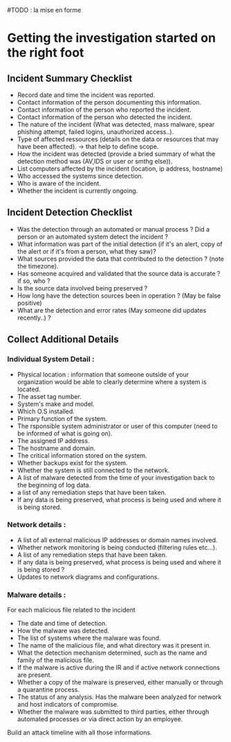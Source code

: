 #TODO : la mise en forme

# Getting the investigation started on the right foot
## Incident Summary Checklist
- Record date and time the incident was reported.
- Contact information of the person documenting this information.
- Contact information of the person who reported the incident.
- Contact information of the person who detected the incident.
- The nature of the incident (What was detected, mass malware, spear phishing attempt, failed logins, unauthorized access..).
- Type of affected ressources (details on the data or resources that may have been affected). -> that help to define scope.
- How the incident was detected (provide a bried summary of what the detection method was (AV,IDS or user or smthg else)).
- List computers affected by the incident (location, ip address, hostname)
- Who accessed the systems since detection.
- Who is aware of the incident.
- Whether the incident is currently ongoing.

## Incident Detection Checklist
- Was the detection through an automated or manual process ? Did a person or an automated system detect the incident ?
- What information was part of the initial detection (if it's an alert, copy of the alert or if it's from a person, what they saw)?
- What sources provided the data that contributed to the detection ? (note the timezone).
- Has someone acquired and validated that the source data is accurate ? if so, who ?
- Is the source data involved being preserved ?
- How long have the detection sources been in operation ? (May be false positive)
- What are the detection and error rates (May someone did updates recently..) ?

## Collect Additional Details
### Individual System Detail :
- Physical location : information that someone outside of your organization would be able to clearly determine where a system is located.
- The asset tag number.
- System's make and model.
- Which O.S installed.
- Primary function of the system.
- The rsponsible system administrator or user of this computer (need to be informed of what is going on).
- The assigned IP address.
- The hostname and domain.
- The critical information stored on the system.
- Whether backups exist for the system.
- Whether the system is still connected to the network.
- A list of malware detected from the time of your investigation back to the beginning of log data.
- a list of any remediation steps that have been taken.
- If any data is being preserved, what process is being used and where it is being stored.

### Network details :
- A list of all external malicious IP addresses or domain names involved.
- Whether network monitoring is being conducted (filtering rules etc...).
- A list of any remediation steps that have been taken.
- If any data is being preserved, what process is being used and where it is being stored ?
- Updates to network diagrams and configurations.

### Malware details :
For each malicious file related to the incident
- The date and time of detection.
- How the malware was detected.
- The list of systems where the malware was found.
- The name of the malicious file, and what directory was it present in.
- What the detection mechanism determined, such as the name and family of the malicious file.
- If the malware is active during the IR and if active network connections are present.
- Whether a copy of the malware is preserved, either manually or through a quarantine process.
- The status of any analysis. Has the malware been analyzed for network and host indicators of compromise.
- Whether the malware was submitted to third parties, either through automated processes or via direct action by an employee.

Build an attack timeline with all those informations.
